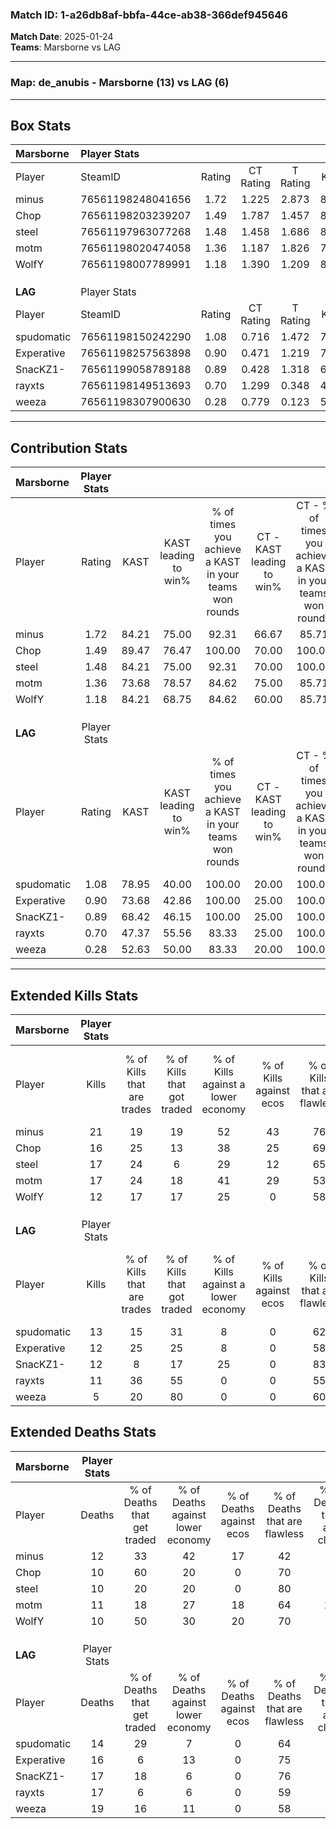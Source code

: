 ### Match ID: 1-a26db8af-bbfa-44ce-ab38-366def945646  
**Match Date**: 2025-01-24  
**Teams**: Marsborne vs LAG  

---  

### **Map**: de_anubis - Marsborne (13) vs LAG (6)  
---  

## Box Stats  

| **Marsborne** | Player Stats      |        |           |          |       |       |       |         |        |      |     |
| :- | :- | :-: | :-: | :-: | :-: | :-: | :-: | :-: | :-: | :-: | :-: |
| Player        | SteamID           | Rating | CT Rating | T Rating | KAST  |  ADR  | Kills | Assists | Deaths | K/D  | HS% |
| minus         | 76561198248041656 |  1.72  |   1.225   |  2.873   | 84.21 | 118.2 |  21   |    8    |   12   | 1.75 | 52  |
| Chop          | 76561198203239207 |  1.49  |   1.787   |  1.457   | 89.47 | 95.2  |  16   |    5    |   10   | 1.60 | 68  |
| steel         | 76561197963077268 |  1.48  |   1.458   |  1.686   | 84.21 | 89.9  |  17   |    5    |   10   | 1.70 | 58  |
| motm          | 76561198020474058 |  1.36  |   1.187   |  1.826   | 73.68 | 84.6  |  17   |    5    |   11   | 1.55 | 41  |
| WolfY         | 76561198007789991 |  1.18  |   1.390   |  1.209   | 84.21 | 63.7  |  12   |    7    |   10   | 1.20 | 25  |
|               |                   |        |           |          |       |       |       |         |        |      |     |
|               |                   |        |           |          |       |       |       |         |        |      |     |
|               |                   |        |           |          |       |       |       |         |        |      |     |
| **LAG**       | Player Stats      |        |           |          |       |       |       |         |        |      |     |
| Player        | SteamID           | Rating | CT Rating | T Rating | KAST  |  ADR  | Kills | Assists | Deaths | K/D  | HS% |
| spudomatic    | 76561198150242290 |  1.08  |   0.716   |  1.472   | 78.95 | 72.6  |  13   |    2    |   14   | 0.93 | 61  |
| Experative    | 76561198257563898 |  0.90  |   0.471   |  1.219   | 73.68 | 62.6  |  12   |    1    |   16   | 0.75 | 50  |
| SnacKZ1-      | 76561199058789188 |  0.89  |   0.428   |  1.318   | 68.42 | 77.6  |  12   |    3    |   17   | 0.71 | 41  |
| rayxts        | 76561198149513693 |  0.70  |   1.299   |  0.348   | 47.37 | 78.4  |  11   |    3    |   17   | 0.65 | 72  |
| weeza         | 76561198307900630 |  0.28  |   0.779   |  0.123   | 52.63 | 39.0  |   5   |    3    |   19   | 0.26 | 80  |
---  

## Contribution Stats  

| **Marsborne** | Player Stats |       |                      |                                                        |                           |                                                             |                          |                                                            |
| :- | :-: | :-: | :-: | :-: | :-: | :-: | :-: | :-: |
| Player        |    Rating    | KAST  | KAST leading to win% | % of times you achieve a KAST in your teams won rounds | CT - KAST leading to win% | CT - % of times you achieve a KAST in your teams won rounds | T - KAST leading to win% | T - % of times you achieve a KAST in your teams won rounds |
| minus         |     1.72     | 84.21 |        75.00         |                         92.31                          |           66.67           |                            85.71                            |          85.71           |                           100.00                           |
| Chop          |     1.49     | 89.47 |        76.47         |                         100.00                         |           70.00           |                           100.00                            |          85.71           |                           100.00                           |
| steel         |     1.48     | 84.21 |        75.00         |                         92.31                          |           70.00           |                           100.00                            |          83.33           |                           83.33                            |
| motm          |     1.36     | 73.68 |        78.57         |                         84.62                          |           75.00           |                            85.71                            |          83.33           |                           83.33                            |
| WolfY         |     1.18     | 84.21 |        68.75         |                         84.62                          |           60.00           |                            85.71                            |          83.33           |                           83.33                            |
|               |              |       |                      |                                                        |                           |                                                             |                          |                                                            |
|               |              |       |                      |                                                        |                           |                                                             |                          |                                                            |
|               |              |       |                      |                                                        |                           |                                                             |                          |                                                            |
| **LAG**       | Player Stats |       |                      |                                                        |                           |                                                             |                          |                                                            |
| Player        |    Rating    | KAST  | KAST leading to win% | % of times you achieve a KAST in your teams won rounds | CT - KAST leading to win% | CT - % of times you achieve a KAST in your teams won rounds | T - KAST leading to win% | T - % of times you achieve a KAST in your teams won rounds |
| spudomatic    |     1.08     | 78.95 |        40.00         |                         100.00                         |           20.00           |                           100.00                            |          50.00           |                           100.00                           |
| Experative    |     0.90     | 73.68 |        42.86         |                         100.00                         |           25.00           |                           100.00                            |          50.00           |                           100.00                           |
| SnacKZ1-      |     0.89     | 68.42 |        46.15         |                         100.00                         |           25.00           |                           100.00                            |          55.56           |                           100.00                           |
| rayxts        |     0.70     | 47.37 |        55.56         |                         83.33                          |           25.00           |                           100.00                            |          80.00           |                           80.00                            |
| weeza         |     0.28     | 52.63 |        50.00         |                         83.33                          |           20.00           |                           100.00                            |          80.00           |                           80.00                            |
---  

## Extended Kills Stats  

| **Marsborne** | Player Stats |                            |                            |                                    |                         |                              |                                 |                                       |                    |           |
| :- | :-: | :-: | :-: | :-: | :-: | :-: | :-: | :-: | :-: | :-: |
| Player        |    Kills     | % of Kills that are trades | % of Kills that got traded | % of Kills against a lower economy | % of Kills against ecos | % of Kills that are flawless | % of Kills that are close duels | % of Kills that are assisted by flash | Pistol Round Kills | AWP Kills |
| minus         |      21      |             19             |             19             |                 52                 |           43            |              76              |                5                |                   0                   |         0          |     5     |
| Chop          |      16      |             25             |             13             |                 38                 |           25            |              69              |                0                |                   0                   |         0          |     0     |
| steel         |      17      |             24             |             6              |                 29                 |           12            |              65              |                0                |                  18                   |         0          |     2     |
| motm          |      17      |             24             |             18             |                 41                 |           29            |              53              |               12                |                   6                   |         0          |     2     |
| WolfY         |      12      |             17             |             17             |                 25                 |            0            |              58              |                0                |                   0                   |         8          |     0     |
|               |              |                            |                            |                                    |                         |                              |                                 |                                       |                    |           |
|               |              |                            |                            |                                    |                         |                              |                                 |                                       |                    |           |
|               |              |                            |                            |                                    |                         |                              |                                 |                                       |                    |           |
| **LAG**       | Player Stats |                            |                            |                                    |                         |                              |                                 |                                       |                    |           |
| Player        |    Kills     | % of Kills that are trades | % of Kills that got traded | % of Kills against a lower economy | % of Kills against ecos | % of Kills that are flawless | % of Kills that are close duels | % of Kills that are assisted by flash | Pistol Round Kills | AWP Kills |
| spudomatic    |      13      |             15             |             31             |                 8                  |            0            |              62              |                8                |                   0                   |         0          |     1     |
| Experative    |      12      |             25             |             25             |                 8                  |            0            |              58              |                8                |                   0                   |         0          |     0     |
| SnacKZ1-      |      12      |             8              |             17             |                 25                 |            0            |              83              |                0                |                   0                   |         4          |     1     |
| rayxts        |      11      |             36             |             55             |                 0                  |            0            |              55              |                9                |                   9                   |         0          |     4     |
| weeza         |      5       |             20             |             80             |                 0                  |            0            |              60              |                0                |                   0                   |         0          |     1     |
## Extended Deaths Stats  

| **Marsborne** | Player Stats |                             |                                   |                          |                               |                            |                           |               |
| :- | :-: | :-: | :-: | :-: | :-: | :-: | :-: | :-: |
| Player        |    Deaths    | % of Deaths that get traded | % of Deaths against lower economy | % of Deaths against ecos | % of Deaths that are flawless | % of Deaths that are close | % of Deaths while blinded | Deaths to AWP |
| minus         |      12      |             33              |                42                 |            17            |              42               |             8              |             8             |       2       |
| Chop          |      10      |             60              |                20                 |            0             |              70               |             0              |             0             |       0       |
| steel         |      10      |             20              |                20                 |            0             |              80               |             0              |             0             |       2       |
| motm          |      11      |             18              |                27                 |            18            |              64               |             18             |             0             |       0       |
| WolfY         |      10      |             50              |                30                 |            20            |              70               |             0              |             0             |       0       |
|               |              |                             |                                   |                          |                               |                            |                           |               |
|               |              |                             |                                   |                          |                               |                            |                           |               |
|               |              |                             |                                   |                          |                               |                            |                           |               |
| **LAG**       | Player Stats |                             |                                   |                          |                               |                            |                           |               |
| Player        |    Deaths    | % of Deaths that get traded | % of Deaths against lower economy | % of Deaths against ecos | % of Deaths that are flawless | % of Deaths that are close | % of Deaths while blinded | Deaths to AWP |
| spudomatic    |      14      |             29              |                 7                 |            0             |              64               |             7              |             0             |       0       |
| Experative    |      16      |              6              |                13                 |            0             |              75               |             0              |             6             |       3       |
| SnacKZ1-      |      17      |             18              |                 6                 |            0             |              76               |             6              |             6             |       1       |
| rayxts        |      17      |              6              |                 6                 |            0             |              59               |             6              |             0             |       2       |
| weeza         |      19      |             16              |                11                 |            0             |              58               |             0              |            11             |       2       |
